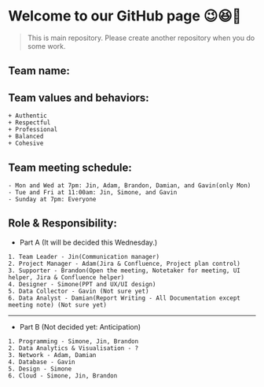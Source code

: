 # Welcome to our GitHub page 😉😆💓
> This is main repository. Please create another repository when you do some work.

## Team name: 

## Team values and behaviors:
```
+ Authentic
+ Respectful
+ Professional
+ Balanced
+ Cohesive
```

## Team meeting schedule:
```
- Mon and Wed at 7pm: Jin, Adam, Brandon, Damian, and Gavin(only Mon)
- Tue and Fri at 11:00am: Jin, Simone, and Gavin     
- Sunday at 7pm: Everyone
```

## Role & Responsibility:
- Part A (It will be decided this Wednesday.)
```
1. Team Leader - Jin(Communication manager)
2. Project Manager - Adam(Jira & Confluence, Project plan control)
3. Supporter - Brandon(Open the meeting, Notetaker for meeting, UI helper, Jira & Confluence helper)
4. Designer - Simone(PPT and UX/UI design)
5. Data Collector - Gavin (Not sure yet)
6. Data Analyst - Damian(Report Writing - All Documentation except meeting note) (Not sure yet)
```
***
- Part B (Not decided yet: Anticipation)
```
1. Programming - Simone, Jin, Brandon
2. Data Analytics & Visualisation - ?
3. Network - Adam, Damian
4. Database - Gavin
5. Design - Simone
6. Cloud - Simone, Jin, Brandon
```
